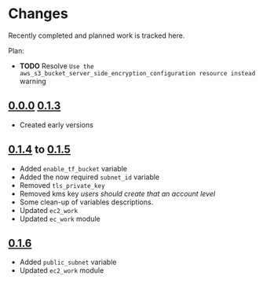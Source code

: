# Changes
Recently completed and planned work is tracked here.

Plan:
- **TODO** Resolve `Use the aws_s3_bucket_server_side_encryption_configuration
  resource instead` warning

## [0.0.0](.) [0.1.3](.)
- Created early versions

## [0.1.4](.) to [0.1.5](.)
- Added `enable_tf_bucket` variable
- Added the now required `subnet_id` variable
- Removed `tls_private_key`
- Removed kms key _users should create that an account level_
- Some clean-up of variables descriptions.
- Updated `ec2_work`
- Updated `ec_work` module

## [0.1.6](.)
- Added `public_subnet` variable
- Updated `ec2_work` module
